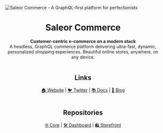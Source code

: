 ![Saleor Commerce - A GraphQL-first platform for perfectionists](https://user-images.githubusercontent.com/249912/71523206-4e45f800-28c8-11ea-84ba-345a9bfc998a.png)

<div align="center">
  <h1>Saleor Commerce</h1>
</div>

<div align="center">
  <strong>Customer-centric e-commerce on a modern stack</strong>
</div>

<div align="center">
  A headless, GraphQL commerce platform delivering ultra-fast, dynamic, personalized shopping experiences. Beautiful online stores, anywhere, on any device.
</div>

<br>

<div align="center">
  <h2>Links</h1>
</div>

<div align="center">
  <a href="https://saleor.io/">🏠 Website</a>
  <span> | </span>
  <a href="https://twitter.com/getsaleor">🐦 Twitter</a>
  <span> | </span>
  <a href="https://docs.saleor.io/docs/3.x/">📚 Docs</a>
  <span> | </span>
 <a href="https://saleor.io/blog/">📰 Blog</a>
</div>

<br>

<div align="center">
  <h2>Repositories</h1>
</div>

<div align="center">
  <a href="https://github.com/saleor/saleor">🌐 Core</a>
  <span>  |  </span>
  <a href="https://github.com/saleor/saleor-dashboard">🛠️ Dashboard</a>
  <span> | </span>
  <a href="https://github.com/saleor/react-storefront">🛍️ Storefront</a>
</div>
